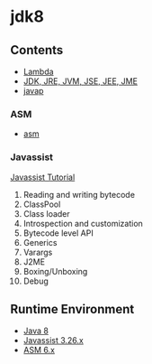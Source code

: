 # jdk8

## Contents
- [Lambda](../doc/source/jdk8/Lambda.md)
- [JDK, JRE, JVM, JSE, JEE, JME](../doc/source/jdk8/jdkJre.md)
- [javap](../doc/source/jdk8/javap.md)

### ASM
- [asm](../doc/source/jdk8/asm.md)

### Javassist
[Javassist Tutorial](../doc/source/jdk8/javassistTutorial.md)
1. Reading and writing bytecode
2. ClassPool
3. Class loader
4. Introspection and customization
5. Bytecode level API
6. Generics
7. Varargs
8. J2ME
9. Boxing/Unboxing
10. Debug

## Runtime Environment
- [Java 8](http://www.oracle.com/technetwork/java/javase/downloads/jdk8-downloads-2133151.html)
- [Javassist 3.26.x](https://github.com/jboss-javassist/javassist)
- [ASM 6.x](https://asm.ow2.io/)
